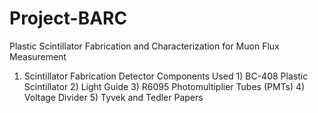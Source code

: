 # Project-BARC
Plastic Scintillator Fabrication and Characterization for Muon Flux Measurement

1) Scintillator Fabrication
   Detector Components Used
        1) BC-408 Plastic Scintillator
        2) Light Guide
        3) R6095 Photomultiplier Tubes (PMTs)
        4) Voltage Divider
        5) Tyvek and Tedler Papers

